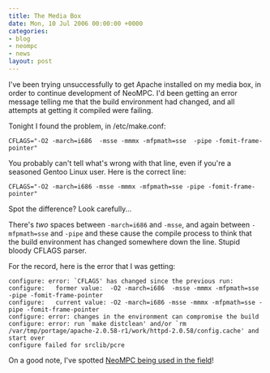 ```yaml
---
title: The Media Box
date: Mon, 10 Jul 2006 00:00:00 +0000
categories:
- blog
- neompc
- news
layout: post
---
```


I've been trying unsuccessfully to get Apache installed on my media box, in order to continue development of NeoMPC.  I'd been getting an error message telling me that the build environment had changed, and all attempts at getting it compiled were failing.

Tonight I found the problem, in /etc/make.conf:

    CFLAGS="-O2 -march=i686  -msse -mmmx -mfpmath=sse  -pipe -fomit-frame-pointer"

You probably can't tell what's wrong with that line, even if you're a seasoned Gentoo Linux user.  Here is the correct line:

    CFLAGS="-O2 -march=i686 -msse -mmmx -mfpmath=sse -pipe -fomit-frame-pointer"

Spot the difference?  Look carefully...

<!-- more -->

There's *two* spaces between `-march=i686` and `-msse`, and again between `-mfpmath=sse` and `-pipe` and these cause the compile process to think that the build environment has changed somewhere down the line.  Stupid bloody CFLAGS parser.

For the record, here is the error that I was getting:

    configure: error: `CFLAGS' has changed since the previous run:
    configure:   former value:  -O2 -march=i686  -msse -mmmx -mfpmath=sse  -pipe -fomit-frame-pointer
    configure:   current value: -O2 -march=i686 -msse -mmmx -mfpmath=sse -pipe -fomit-frame-pointer
    configure: error: changes in the environment can compromise the build
    configure: error: run `make distclean' and/or `rm /var/tmp/portage/apache-2.0.58-r1/work/httpd-2.0.58/config.cache' and start over
    configure failed for srclib/pcre


On a good note, I've spotted [NeoMPC being used in the field](http://rin3y.livejournal.com/135269.html)!



